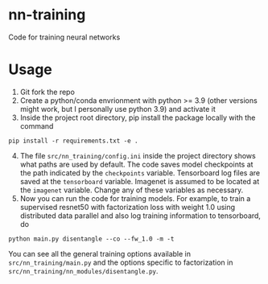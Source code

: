 # nn-training
Code for training neural networks

# Usage
1. Git fork the repo
2. Create a python/conda envrionment with python >= 3.9 (other versions might work, but I personally use python 3.9) and activate it
3. Inside the project root directory, pip install the package locally with the command
```
pip install -r requirements.txt -e .
```
4. The file `src/nn_training/config.ini` inside the project directory shows what paths are used by default. The code saves model checkpoints at the path indicated by the `checkpoints` variable. Tensorboard log files are saved at the `tensorboard` variable. Imagenet is assumed to be located at the `imagenet` variable. Change any of these variables as necessary.
5. Now you can run the code for training models. For example, to train a supervised resnet50 with factorization loss with weight 1.0 using distributed data parallel and also log training information to tensorboard, do
```
python main.py disentangle --co --fw_1.0 -m -t
```
You can see all the general training options available in `src/nn_training/main.py` and the options specific to factorization in `src/nn_training/nn_modules/disentangle.py`.
